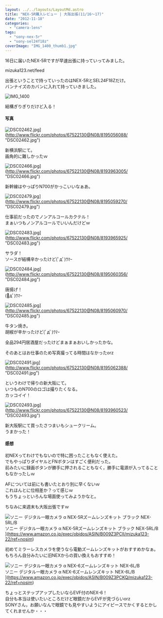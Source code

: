 ```yaml
---
layout: ../../layouts/LayoutMd.astro
title: "NEX-5R購入レビュー | 大阪出張(11/16～17)"
date: "2012-11-18"
categories: 
  - "camera-lens"
tags: 
  - "sony-nex-5r"
  - "sony-sel24f18z"
coverImage: "IMG_1400_thumb1.jpg"
---
```


16日に届いたNEX-5Rですが早速出張に持っていってみました。

mizuka123.net/feed

出張ということで持っていったのはNEX-5RとSEL24F18Zだけ。  
バンナイズのカバンに入れて持っていきました。

![IMG_1400](/archive/images/IMG_1400_thumb.jpg "IMG_1400")


結構ぎりぎりだけど入る！

#### 写真

![DSC02462.jpg](/archive/images/8195056088_a8c226bf77.jpg)](http://www.flickr.com/photos/67522130@N08/8195056088/ "DSC02462.jpg")

新横浜駅にて。  
画角的に難しかったｗ

![DSC02466.jpg](/archive/images/8193963005_f0ae3f2050.jpg)](http://www.flickr.com/photos/67522130@N08/8193963005/ "DSC02466.jpg")

新幹線はやっぱりN700がかっこいいなぁあ。

![DSC02479.jpg](/archive/images/8195059270_da79a1f979.jpg)](http://www.flickr.com/photos/67522130@N08/8195059270/ "DSC02479.jpg")

仕事前だったのでノンアルコールカクテル！  
まぁいつもノンアルコールでいいんだけどｗ

![DSC02483.jpg](/archive/images/8193965925_71f3742cbc.jpg)](http://www.flickr.com/photos/67522130@N08/8193965925/ "DSC02483.jpg")

サラダ！  
ソースが結構辛かったけど(ﾟдﾟ)ｳﾏｰ

![DSC02484.jpg](/archive/images/8195060356_4a61704409.jpg)](http://www.flickr.com/photos/67522130@N08/8195060356/ "DSC02484.jpg")

唐揚げ！  
(ﾟдﾟ)ｳﾏｰ

![DSC02485.jpg](/archive/images/8195060970_2703c39339.jpg)](http://www.flickr.com/photos/67522130@N08/8195060970/ "DSC02485.jpg")

牛タン焼き。  
胡椒が辛かったけど(ﾟдﾟ)ｳﾏｰ

全品294円居酒屋だったけどまぁまぁおいしかったかな。

そのあとはお仕事のため写真撮ってる時間はなかったorz

![DSC02491.jpg](/archive/images/8195062388_4aac455a67.jpg)](http://www.flickr.com/photos/67522130@N08/8195062388/ "DSC02491.jpg")

というわけで帰りの新大阪にて。  
いつものN700のロゴは撮りたくなる。  
カッコイイ！

![DSC02493.jpg](/archive/images/8193960523_8662a19a82.jpg)](http://www.flickr.com/photos/67522130@N08/8193960523/ "DSC02493.jpg")

新大阪駅にて買ったさつまいもシュークリーム。  
うまかった！

#### 感想

初NEXってわけでもないので特に困ったこともなく使えた。  
でもやっぱりダイヤルとFNボタンはすごく便利だった。  
前みたいに録画ボタンが勝手に押されることもなく，勝手に電源が入ってることもなかったしｗ

AFについては前にも書いたとおり別に早くないｗ  
これほんとに位相差か？って感じｗ  
もうちょっといろんな場面使ってみようかなと。

ちなみに来週末も大阪出張ですｗ

![ソニー デジタル一眼カメラ α NEX-5Rズームレンズキット ブラック NEX-5RL/B](/archive/images/31KuIQfdJHL._SL160_.jpg)  
ソニー デジタル一眼カメラ α NEX-5Rズームレンズキット ブラック NEX-5RL/B  
](https://www.amazon.co.jp/exec/obidos/ASIN/B009Z3PCII/mizuka123-22/ref=nosim)

  
初めてミラーレスカメラを使うなら電動ズームレンズキットがおすすめかなぁ。  
もちろん自分みたいに旧NEXからの買い換えもおすすめ！

![ソニー デジタル一眼カメラ α NEX-6ズームレンズキット NEX-6L/B](/archive/images/313aLUU-DBL._SL160_.jpg)  
ソニー デジタル一眼カメラ α NEX-6ズームレンズキット NEX-6L/B  
](https://www.amazon.co.jp/exec/obidos/ASIN/B009Z3PCKQ/mizuka123-22/ref=nosim)

ちょっとステップアップしたいならEVF付のNEX-6！  
自分も本当は使いたいところだけど眼鏡だからEVFが見づらいorz  
SONYさん，お願いなんで眼鏡でも見やすいようにアイピースでかくするとかしてくれませんか・・・
